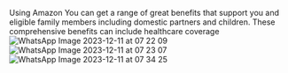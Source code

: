 Using Amazon You can get a range of great benefits that support you and eligible family members including domestic partners and children. These comprehensive benefits can include healthcare coverage
![WhatsApp Image 2023-12-11 at 07 22 09](https://github.com/BhagyashriNerkar/Amazon-Web1/assets/153425332/16b9532b-bd5a-477f-8fa8-385f0b567eb6)
![WhatsApp Image 2023-12-11 at 07 23 07](https://github.com/BhagyashriNerkar/Amazon-Web1/assets/153425332/2371fbdd-2b43-43a5-b67d-fb8cf0c1028d)
![WhatsApp Image 2023-12-11 at 07 34 25](https://github.com/BhagyashriNerkar/Amazon-Web1/assets/153425332/21fe817f-6e39-4e32-a5c2-8093e6ce27e2)



